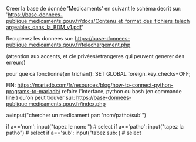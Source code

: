 Creer la base de donnée 'Medicaments' en suivant le schéma decrit sur: 'https://base-donnees-publique.medicaments.gouv.fr/docs/Contenu_et_format_des_fichiers_telechargeables_dans_la_BDM_v1.pdf'

Recuperez les donnees sur: https://base-donnees-publique.medicaments.gouv.fr/telechargement.php

(attention aux accents, et cle privées/etrangeres qui peuvent generer des erreurs)

pour que ca fonctionne(en trichant): SET GLOBAL foreign_key_checks=OFF;



FIN:
https://mariadb.com/fr/resources/blog/how-to-connect-python-programs-to-mariadb/
refaire l'interface, python ou bash (en commande line ) qu'on peut trouver sur:  https://base-donnees-publique.medicaments.gouv.fr/index.php


a=input("chercher un medicament par: 'nom/patho/sub'")

if a=='nom':
    input("tapez le nom: ")
    # select
if a=='patho':
    input("tapez la patho")
    # select
if a=='sub':
    input("tabez sub: )
    # select

